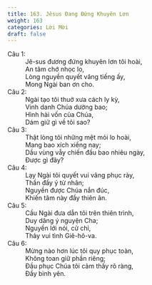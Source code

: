 ```yaml
---
title: 163. Jêsus Đang Đứng Khuyên Lơn
weight: 163
categories: Lời Mời
draft: false
---
```

<dl><dt>Câu 1:</dt><dd data-verse="1">Jê-sus đương đứng khuyên lơn tôi hoài, <br/>An tâm chớ nhọc lo, <br/>Lòng nguyền quyết vâng tiếng ấy, <br/>Mong Ngài ban ơn cho. </dd><dt>Câu 2:</dt><dd data-verse="2">Ngài tạo tôi thuở xưa cách ly kỳ, <br/>Vinh danh Chúa dường bao; <br/>Hình hài vốn của Chúa, <br/>Dám giữ gì về tôi sao? </dd><dt>Câu 3:</dt><dd data-verse="3">Thật lòng tôi những mệt mỏi lo hoài, <br/>Mang bao xích xiềng nay; <br/>Dầu vùng vẫy chiến đấu bao nhiêu ngày, <br/>Được gì đây? </dd><dt>Câu 4:</dt><dd data-verse="4"> Lạy Ngài tôi quyết vui vâng phục rày, <br/>Thần đầy ý từ nhân; <br/>Nguyền được Chúa nắn đúc, <br/>Khiến tâm này đầy thiên ân. </dd><dt>Câu 5:</dt><dd data-verse="5">Cầu Ngài đưa dẫn tôi trên thiên trình, <br/>Duy dâng ý nguyện Cha; <br/>Nguyền lới nói, cử chỉ, <br/>Thảy vui tình Giê-hô-va. </dd><dt>Câu 6:</dt><dd data-verse="6">Mừng nào hơn lúc tôi quy phục toàn, <br/>Không toan giữ phần riêng; <br/>Đầu phục Chúa tôi cảm thấy rõ ràng, <br/>Đầy bình yên. </dd></dl>